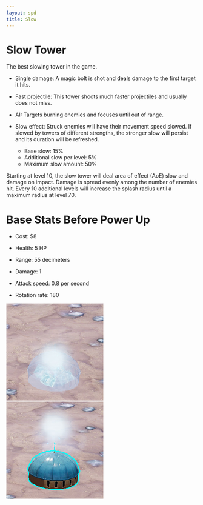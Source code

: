 ```yaml
---
layout: spd
title: Slow
---
```


# Slow Tower

The best slowing tower in the game.

* Single damage: A magic bolt is shot and deals damage to the first target it hits.

* Fast projectile: This tower shoots much faster projectiles and usually does not miss.

* AI: Targets burning enemies and focuses until out of range.

* Slow effect: Struck enemies will have their movement speed slowed. If slowed by towers of different strengths, the stronger slow will persist and its duration will be refreshed.
  * Base slow: 15%
  * Additional slow per level: 5%
  * Maximum slow amount: 50%

Starting at level 10, the slow tower will deal area of effect (AoE) slow and damage on impact. Damage is spread evenly among the number of enemies hit. Every 10 additional levels will increase the splash radius until a maximum radius at level 70.

# Base Stats Before Power Up

* Cost: $8

* Health: 5 HP

* Range: 55 decimeters

* Damage: 1

* Attack speed: 0.8 per second

* Rotation rate: 180

<img src="/assets/images/spd/tower-slow-unbuilt.jpg" width="256" height="256">
<img src="/assets/images/spd/tower-slow.jpg" width="256" height="256">
